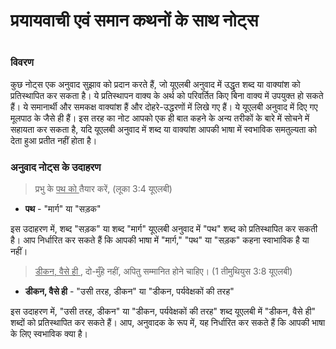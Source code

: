 # प्रयायवाची एवं समान कथनों के साथ नोट्स

 #

### विवरण

कुछ नोट्स एक अनुवाद सुझाव को प्रदान करते हैं, जो यूएलबी अनुवाद में उद्धृत शब्द या वाक्यांश को प्रतिस्थापित कर सकता है। ये प्रतिस्थापन वाक्य के अर्थ को परिवर्तित किए बिना वाक्य में उपयुक्त हो सकते हैं। ये समानार्थी और समकक्ष वाक्यांश हैं और दोहरे-उद्धरणों में लिखे गए हैं। ये यूएलबी अनुवाद में दिए गए मूलपाठ के जैसे ही हैं। इस तरह का नोट आपको एक ही बात कहने के अन्य तरीकों के बारे में सोचने में सहायता कर सकता है, यदि यूएलबी अनुवाद में शब्द या वाक्यांश आपकी भाषा में स्वभाविक समतुल्यता को देता हुआ प्रतीत नहीं होता है।

### अनुवाद नोट्स के उदाहरण

> प्रभु के <u> पथ को </u> तैयार करें, (लूका 3:4 यूएलबी)

* **पथ** - "मार्ग" या "सड़क"

इस उदाहरण में, शब्द "सड़क" या शब्द "मार्ग" यूएलबी अनुवाद में "पथ" शब्द को प्रतिस्थापित कर सकती है। आप निर्धारित कर सकते हैं कि आपकी भाषा में "मार्ग," "पथ" या "सड़क" कहना स्वाभाविक है या नहीं।

> <u>डीकन, वैसे ही </u>, दो-मुँहे नहीं, अपितु सम्मानित होने चाहिए। (1 तीमुथियुस 3:8 यूएलबी)

* **डीकन, वैसे ही** - "उसी तरह, डीकन" या "डीकन, पर्यवेक्षकों की तरह" 

इस उदाहरण में, "उसी तरह, डीकन" या "डीकन, पर्यवेक्षकों की तरह" शब्द यूएलबी में "डीकन, वैसे ही" शब्दों को प्रतिस्थापित कर सकते हैं। आप, अनुवादक के रूप में, यह निर्धारित कर सकते हैं कि आपकी भाषा के लिए स्वभाविक क्या है।
